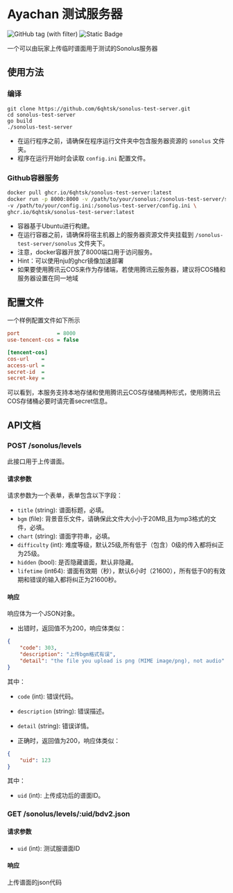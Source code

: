 # Ayachan 测试服务器

![GitHub tag (with filter)](https://img.shields.io/github/v/tag/6QHTSK/sonolus-test-server)
![Static Badge](https://img.shields.io/badge/levelData-v1.5.4-green)

一个可以由玩家上传临时谱面用于测试的Sonolus服务器

## 使用方法

### 编译

```shell
git clone https://github.com/6qhtsk/sonolus-test-server.git
cd sonolus-test-server
go build
./sonolus-test-server
```

- 在运行程序之前，请确保在程序运行文件夹中包含服务器资源的 `sonolus` 文件夹。
- 程序在运行开始时会读取 `config.ini` 配置文件。

### Github容器服务

```bash
docker pull ghcr.io/6qhtsk/sonolus-test-server:latest
docker run -p 8000:8000 -v /path/to/your/sonolus:/sonolus-test-server/sonolus \
-v /path/to/your/config.ini:/sonolus-test-server/config.ini \
ghcr.io/6qhtsk/sonolus-test-server:latest
```
- 容器基于Ubuntu进行构建。
- 在运行容器之前，请确保将宿主机器上的服务器资源文件夹挂载到 `/sonolus-test-server/sonolus` 文件夹下。
- 注意，docker容器开放了8000端口用于访问服务。
- Hint：可以使用nju的ghcr镜像加速部署
- 如果要使用腾讯云COS来作为存储端，若使用腾讯云服务器，建议将COS桶和服务器设置在同一地域

## 配置文件

一个样例配置文件如下所示

```ini
port            = 8000
use-tencent-cos = false

[tencent-cos]
cos-url    = 
access-url =
secret-id  = 
secret-key =
```

可以看到，本服务支持本地存储和使用腾讯云COS存储桶两种形式，使用腾讯云COS存储桶必要时请完善secret信息。

## API文档

### POST /sonolus/levels

此接口用于上传谱面。

#### 请求参数

请求参数为一个表单，表单包含以下字段：

- `title` (string): 谱面标题，必填。
- `bgm` (file): 背景音乐文件，请确保此文件大小小于20MB,且为mp3格式的文件，必填。
- `chart` (string): 谱面字符串，必填。
- `difficulty` (int): 难度等级，默认25级,所有低于（包含）0级的传入都将纠正为25级。
- `hidden` (bool): 是否隐藏谱面，默认非隐藏。
- `lifetime` (int64): 谱面有效期（秒），默认6小时（21600），所有低于0的有效期和错误的输入都将纠正为21600秒。

#### 响应

响应体为一个JSON对象。

- 出错时，返回值不为200，响应体类似：

```json
{
	"code": 303,
	"description": "上传bgm格式有误",
	"detail": "the file you upload is png (MIME image/png), not audio"
}
```

其中：

- `code` (int): 错误代码。
- `description` (string): 错误描述。
- `detail` (string): 错误详情。

- 正确时，返回值为200，响应体类似：

```json
{
	"uid": 123
}
```

其中：

- `uid` (int): 上传成功后的谱面ID。

### GET /sonolus/levels/:uid/bdv2.json

#### 请求参数

- `uid` (int): 测试服谱面ID

#### 响应

上传谱面的json代码